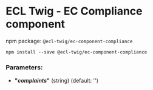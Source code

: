 # ECL Twig - EC Compliance component

npm package: `@ecl-twig/ec-component-compliance`

```shell
npm install --save @ecl-twig/ec-component-compliance
```

### Parameters:

- **"_complaints_"** (string) (default: '')
